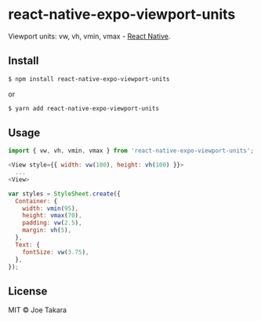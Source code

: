 # react-native-expo-viewport-units
Viewport units: vw, vh, vmin, vmax - [React Native](https://github.com/facebook/react-native).

## Install
```sh
$ npm install react-native-expo-viewport-units
```

or

```sh
$ yarn add react-native-expo-viewport-units
```

## Usage
```javascript
import { vw, vh, vmin, vmax } from 'react-native-expo-viewport-units';
```

```javascript
<View style={{ width: vw(100), height: vh(100) }}>
  ...
<View>
```

```javascript
var styles = StyleSheet.create({
  Container: {
    width: vmin(95),
    height: vmax(70),
    padding: vw(2.5),
    margin: vh(5),
  },
  Text: {
    fontSize: vw(3.75),
  },
});
```

## License
MIT © Joe Takara
